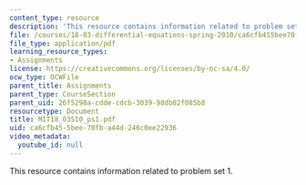 ```yaml
---
content_type: resource
description: 'This resource contains information related to problem set 1. '
file: /courses/18-03-differential-equations-spring-2010/ca6cfb455bee70fba44d246c0ee22936_MIT18_03S10_ps1.pdf
file_type: application/pdf
learning_resource_types:
- Assignments
license: https://creativecommons.org/licenses/by-nc-sa/4.0/
ocw_type: OCWFile
parent_title: Assignments
parent_type: CourseSection
parent_uid: 26f5298a-cdde-cdcb-3039-98db02f085b8
resourcetype: Document
title: MIT18_03S10_ps1.pdf
uid: ca6cfb45-5bee-70fb-a44d-246c0ee22936
video_metadata:
  youtube_id: null
---
```

This resource contains information related to problem set 1. 